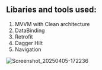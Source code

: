 ## Libaries and tools used:
1. MVVM with Clean architecture
2. DataBinding
3. Retrofit
4. Dagger Hilt
5. Navigation

![Screenshot_20250405-172236](https://github.com/user-attachments/assets/75606882-356e-48e1-8231-4ed6da994cfa)

